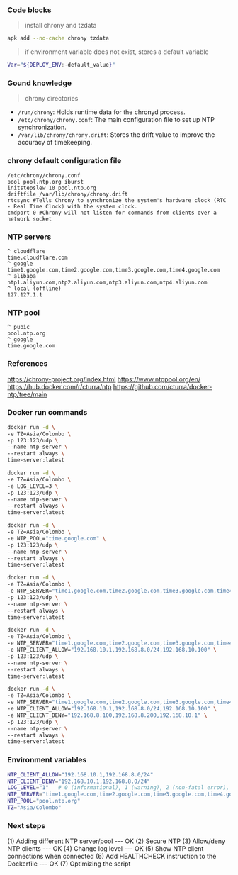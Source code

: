 ### Code blocks
> install chrony and tzdata
```sh
apk add --no-cache chrony tzdata
```

> if environment variable does not exist, stores a default variable
```sh
Var="${DEPLOY_ENV:-default_value}"
```


### Gound knowledge
> chrony directories
- `/run/chrony`: Holds runtime data for the chronyd process.
- `/etc/chrony/chrony.conf`: The main configuration file to set up NTP synchronization.
- `/var/lib/chrony/chrony.drift`: Stores the drift value to improve the accuracy of timekeeping.


### chrony default configuration file
```plaintext
/etc/chrony/chrony.conf 
pool pool.ntp.org iburst
initstepslew 10 pool.ntp.org
driftfile /var/lib/chrony/chrony.drift
rtcsync #Tells Chrony to synchronize the system's hardware clock (RTC - Real Time Clock) with the system clock.
cmdport 0 #Chrony will not listen for commands from clients over a network socket
```


### NTP servers
```plaintext
^ cloudflare
time.cloudflare.com
^ google
time1.google.com,time2.google.com,time3.google.com,time4.google.com
^ alibaba
ntp1.aliyun.com,ntp2.aliyun.com,ntp3.aliyun.com,ntp4.aliyun.com
^ local (offline)
127.127.1.1
```


### NTP pool
```plaintext
^ pubic
pool.ntp.org
^ google
time.google.com
```


### References
https://chrony-project.org/index.html
https://www.ntppool.org/en/
https://hub.docker.com/r/cturra/ntp
https://github.com/cturra/docker-ntp/tree/main


### Docker run commands
```bash
docker run -d \
-e TZ=Asia/Colombo \
-p 123:123/udp \
--name ntp-server \
--restart always \
time-server:latest

docker run -d \
-e TZ=Asia/Colombo \
-e LOG_LEVEL=3 \
-p 123:123/udp \
--name ntp-server \
--restart always \
time-server:latest

docker run -d \
-e TZ=Asia/Colombo \
-e NTP_POOL="time.google.com" \
-p 123:123/udp \
--name ntp-server \
--restart always \
time-server:latest

docker run -d \
-e TZ=Asia/Colombo \
-e NTP_SERVER="time1.google.com,time2.google.com,time3.google.com,time4.google.com" \
-p 123:123/udp \
--name ntp-server \
--restart always \
time-server:latest

docker run -d \
-e TZ=Asia/Colombo \
-e NTP_SERVER="time1.google.com,time2.google.com,time3.google.com,time4.google.com" \
-e NTP_CLIENT_ALLOW="192.168.10.1,192.168.8.0/24,192.168.10.100" \
-p 123:123/udp \
--name ntp-server \
--restart always \
time-server:latest

docker run -d \
-e TZ=Asia/Colombo \
-e NTP_SERVER="time1.google.com,time2.google.com,time3.google.com,time4.google.com" \
-e NTP_CLIENT_ALLOW="192.168.10.1,192.168.8.0/24,192.168.10.100" \
-e NTP_CLIENT_DENY="192.168.8.100,192.168.8.200,192.168.10.1" \
-p 123:123/udp \
--name ntp-server \
--restart always \
time-server:latest
```


### Environment variables
```sh
NTP_CLIENT_ALLOW="192.168.10.1,192.168.8.0/24"
NTP_CLIENT_DENY="192.168.10.1,192.168.8.0/24"
LOG_LEVEL="1"   # 0 (informational), 1 (warning), 2 (non-fatal error), and 3 (fatal error). The default value is 0.
NTP_SERVER="time1.google.com,time2.google.com,time3.google.com,time4.google.com"
NTP_POOL="pool.ntp.org"
TZ="Asia/Colombo"
```


### Next steps
(1) Adding different NTP server/pool --- OK
(2) Secure NTP
(3) Allow/deny NTP clients --- OK
(4) Change log level --- OK
(5) Show NTP client connections when connected
(6) Add HEALTHCHECK instruction to the Dockerfile --- OK
(7) Optimizing the script